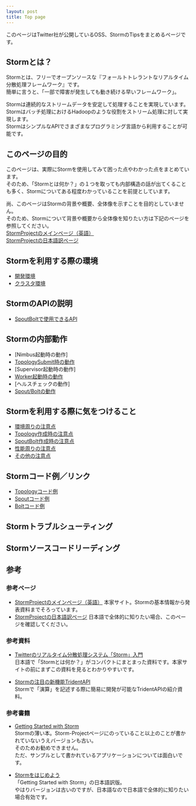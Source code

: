 ```yaml
---
layout: post
title: Top page
---
```


このページはTwitter社が公開しているOSS、StormのTipsをまとめるページです。

## Stormとは？
Stormとは、フリーでオープンソースな『フォールトトレラントなリアルタイム分散処理フレームワーク』です。  
簡単に言うと、「一部で障害が発生しても動き続ける早いフレームワーク」。

Stormは連続的なストリームデータを安定して処理することを実現しています。  
Stormはバッチ処理におけるHadoopのような役割をストリーム処理に対して実現します。  
StormはシンプルなAPIでさまざまなプログラミング言語から利用することが可能です。

## このページの目的
このページは、実際にStormを使用してみて困った点やわかった点をまとめています。  
そのため、「Stormとは何か？」の１つを取っても内部構造の話が出てくることも多く、Stormについてある程度わかっていることを前提としています。

尚、このページはStormの背景や概要、全体像を示すことを目的としていません。  
そのため、Stormについて背景や概要から全体像を知りたい方は下記のページを参照してください。  
[StormProjectのメインページ（英語）](http://storm-project.net/)  
[StormProjectの日本語訳ページ](http://stormjp.github.com/storm-website-jp/)

## Stormを利用する際の環境
* [開発環境](/environment/develop.html)
* [クラスタ環境](/environment/cluster.html)

## StormのAPIの説明
* [SpoutBoltで使用できるAPI](/api/spoutboltapi.html)

## Stormの内部動作
* [Nimbus起動時の動作]
* [TopologySubmit時の動作](/inside/topologysubmit.html)
* [Supervisor起動時の動作]
* [Worker起動時の動作](/inside/workerstart.html)
* [ヘルスチェックの動作]
* [Spout/Boltの動作](/inside/spoutbolt.html)

## Stormを利用する際に気をつけること
* [環境周りの注意点](/caution/environment.html)
* [Topology作成時の注意点](/caution/topologycreate.html)
* [SpoutBolt作成時の注意点](/caution/spoutboltcreate.html)
* [性能周りの注意点](/caution/performance.html)
* [その他の注意点](/caution/others.html)

## Stormコード例／リンク
* [Topologyコード例](/example/topology.html)
* [Spoutコード例](/example/spout.html)
* [Boltコード例](/example/bolt.html)

## Stormトラブルシューティング

## Stormソースコードリーディング

## 参考

### 参考ページ
* [StormProjectのメインページ（英語）](http://storm-project.net/) 本家サイト。Stormの基本情報から発表資料までそろっています。
* [StormProjectの日本語訳ページ](http://stormjp.github.com/storm-website-jp/) 日本語で全体的に知りたい場合、このページを確認してください。

### 参考資料
* [Twitterのリアルタイム分散処理システム「Storm」入門](http://www.slideshare.net/AdvancedTechNight/twitterstorm)  
日本語で「Stormとは何か？」がコンパクトにまとまった資料です。本家サイトの前にまずこの資料を見るとわかりやすいです。

* [Stormの注目の新機能TridentAPI](http://www.slideshare.net/AdvancedTechNight/stormtridentapi)  
Stormで「演算」を記述する際に簡易に開発が可能なTridentAPIの紹介資料。

### 参考書籍
* [Getting Started with Storm](http://shop.oreilly.com/product/0636920024835.do)  
Stormの薄い本。Storm-Projectページにのっていること以上のことが書かれていないうえバージョンも古い。  
そのためお勧めできません。  
ただ、サンプルとして書かれているアプリケーションについては面白いです。

* [Stormをはじめよう](http://www.oreilly.co.jp/books/9784873116013/)  
「Getting Started with Storm」の日本語訳版。  
やはりバージョンは古いのですが、日本語なので日本語で全体的に知りたい場合有効です。

